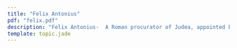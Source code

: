 ```yaml
---
title: "Felix Antonius"
pdf: "felix.pdf"
description: "Felix Antonius-  A Roman procurator of Judea, appointed by the emperor Claudius. Dealt with Paul in Caesarea."
template: topic.jade
---
```


